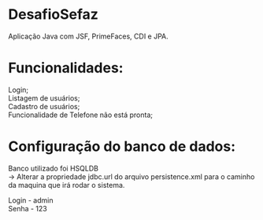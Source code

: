 # DesafioSefaz
Aplicação Java com JSF, PrimeFaces, CDI e JPA.

# Funcionalidades:  
Login;  
Listagem de usuários;  
Cadastro de usuários;  
Funcionalidade de Telefone não está pronta;

# Configuração do banco de dados:
Banco utilizado foi HSQLDB  
-> Alterar a propriedade jdbc.url do arquivo persistence.xml para o caminho da maquina que irá rodar o sistema.

Login - admin  
Senha - 123
